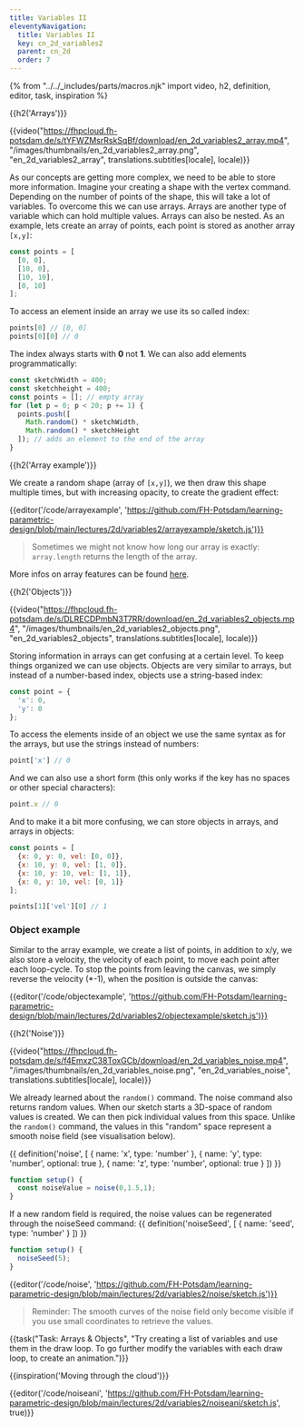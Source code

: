```yaml
---
title: Variables II
eleventyNavigation:
  title: Variables II
  key: cn_2d_variables2
  parent: cn_2d
  order: 7
---
```


{% from "../../_includes/parts/macros.njk" import video, h2, definition, editor, task, inspiration %}

{{h2('Arrays')}}

{{video("https://fhpcloud.fh-potsdam.de/s/tYFWZMsrRskSqBf/download/en_2d_variables2_array.mp4", "/images/thumbnails/en_2d_variables2_array.png", "en_2d_variables2_array", translations.subtitles[locale], locale)}}

<!--
de: https://fhpcloud.fh-potsdam.de/s/qWH96q7N4fnGLTH
en: https://fhpcloud.fh-potsdam.de/s/tYFWZMsrRskSqBf
-->

As our concepts are getting more complex, we need to be able to store more information. Imagine your creating a shape with the vertex command. Depending on the number of points of the shape, this will take a lot of variables. To overcome this we can use arrays. Arrays are another type of variable which can hold multiple values. Arrays can also be nested. As an example, lets create an array of points, each point is stored as another array `[x,y]`:

```js
const points = [
  [0, 0],
  [10, 0],
  [10, 10],
  [0, 10]
];
```

To access an element inside an array we use its so called index:

```js
points[0] // [0, 0]
points[0][0] // 0
```

The index always starts with **0** not **1**. We can also add elements programmatically:

```js
const sketchWidth = 400;
const sketchheight = 400;
const points = []; // empty array
for (let p = 0; p < 20; p += 1) {
  points.push([
    Math.random() * sketchWidth,
    Math.random() * sketchHeight
  ]); // adds an element to the end of the array
}
```

{{h2('Array example')}}

We create a random shape (array of `[x,y]`), we then draw this shape multiple times, but with increasing opacity, to create the gradient effect:

{{editor('/code/arrayexample', 'https://github.com/FH-Potsdam/learning-parametric-design/blob/main/lectures/2d/variables2/arrayexample/sketch.js')}}

> Sometimes we might not know how long our array is exactly: `array.length` returns the length of the array.

More infos on array features can be found [here](https://developer.mozilla.org/en-US/docs/Web/JavaScript/Reference/Global_Objects/Array).

{{h2('Objects')}}

{{video("https://fhpcloud.fh-potsdam.de/s/DLRECDPmbN3T7RR/download/en_2d_variables2_objects.mp4", "/images/thumbnails/en_2d_variables2_objects.png", "en_2d_variables2_objects", translations.subtitles[locale], locale)}}

<!--
de: https://fhpcloud.fh-potsdam.de/s/74cqFK4GH2FGKdz
en: https://fhpcloud.fh-potsdam.de/s/DLRECDPmbN3T7RR
-->

Storing information in arrays can get confusing at a certain level. To keep things organized we can use objects. Objects are very similar to arrays, but instead of a number-based index, objects use a string-based index:

```js
const point = {
  'x': 0,
  'y': 0
};
```
To access the elements inside of an object we use the same syntax as for the arrays, but use the strings instead of numbers:

```js
point['x'] // 0
```

And we can also use a short form (this only works if the key has no spaces or other special characters):

```js
point.x // 0
```

And to make it a bit more confusing, we can store objects in arrays, and arrays in objects:

```js
const points = [
  {x: 0, y: 0, vel: [0, 0]},
  {x: 10, y: 0, vel: [1, 0]},
  {x: 10, y: 10, vel: [1, 1]},
  {x: 0, y: 10, vel: [0, 1]}
];

points[1]['vel'][0] // 1
```

### Object example

Similar to the array example, we create a list of points, in addition to x/y, we also store a velocity, the velocity of each point, to move each point after each loop-cycle. To stop the points from leaving the canvas, we simply reverse the velocity (*-1), when the position is outside the canvas:

{{editor('/code/objectexample', 'https://github.com/FH-Potsdam/learning-parametric-design/blob/main/lectures/2d/variables2/objectexample/sketch.js')}}

{{h2('Noise')}}

{{video("https://fhpcloud.fh-potsdam.de/s/f4EmxzC38ToxGCb/download/en_2d_variables_noise.mp4", "/images/thumbnails/en_2d_variables_noise.png", "en_2d_variables_noise", translations.subtitles[locale], locale)}}

<!--
de: https://fhpcloud.fh-potsdam.de/s/MNQ3gQzWQyKFpMq
en: https://fhpcloud.fh-potsdam.de/s/f4EmxzC38ToxGCb
-->

We already learned about the `random()` command. The noise command also returns random values. When our sketch starts a 3D-space of random values is created. We can then pick individual values from this space. Unlike the `random()` command, the values in this "random" space represent a smooth noise field (see visualisation below).

{{ definition('noise', [
  { name: 'x', type: 'number' },
  { name: 'y', type: 'number', optional: true },
  { name: 'z', type: 'number', optional: true }
]) }}
```js
function setup() {
  const noiseValue = noise(0,1.5,1);
}
```

If a new random field is required, the noise values can be regenerated through the noiseSeed command:
{{ definition('noiseSeed', [
  { name: 'seed', type: 'number' }
]) }}
```js
function setup() {
  noiseSeed(5);
}
```

{{editor('/code/noise', 'https://github.com/FH-Potsdam/learning-parametric-design/blob/main/lectures/2d/variables2/noise/sketch.js')}}

> Reminder: The smooth curves of the noise field only become visible if you use small coordinates to retrieve the values.

{{task("Task: Arrays & Objects", "Try creating a list of variables and use them in the draw loop. To go further modify the variables with each draw loop, to create an animation.")}}

{{inspiration('Moving through the cloud')}}

{{editor('/code/noiseani', 'https://github.com/FH-Potsdam/learning-parametric-design/blob/main/lectures/2d/variables2/noiseani/sketch.js', true)}}